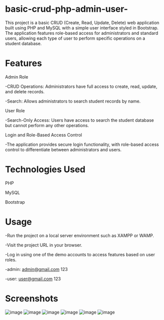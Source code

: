 # basic-crud-php-admin-user-

This project is a basic CRUD (Create, Read, Update, Delete) web application built using PHP and MySQL with a simple user interface styled in Bootstrap. The application features role-based access for administrators and standard users, allowing each type of user to perform specific operations on a student database.

# Features

Admin Role

-CRUD Operations: Administrators have full access to create, read, update, and delete records.

-Search: Allows administrators to search student records by name.

User Role

-Search-Only Access: Users have access to search the student database but cannot perform any other operations.

Login and Role-Based Access Control

-The application provides secure login functionality, with role-based access control to differentiate between administrators and users.

# Technologies Used

PHP

MySQL

Bootstrap

# Usage
-Run the project on a local server environment such as XAMPP or WAMP.

-Visit the project URL in your browser.

-Log in using one of the demo accounts to access features based on user roles.

-admin: admin@gmail.com 123

-user: user@gmail.com 123

# Screenshots

![image](https://github.com/user-attachments/assets/26bb2afe-3853-457e-9e50-43d2a04cc52d)
![image](https://github.com/user-attachments/assets/356b83b6-ac0d-4cb1-b76b-a14d88e027f0)
![image](https://github.com/user-attachments/assets/7fd9e41d-ceb7-4a5b-8dbc-29d350d86b0b)
![image](https://github.com/user-attachments/assets/d000c4f9-75d4-4e31-9d67-2a55861d444e)
![image](https://github.com/user-attachments/assets/1b503a59-2690-42b5-8beb-c0d6189beb4f)
![image](https://github.com/user-attachments/assets/3acd6c60-f4b3-47bb-a1af-914aa2a2c45f)

